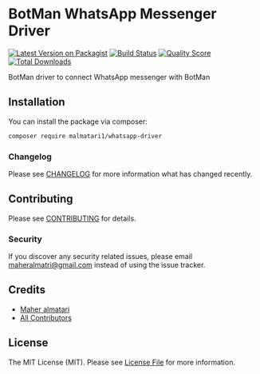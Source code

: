 # BotMan WhatsApp Messenger Driver

[![Latest Version on Packagist](https://img.shields.io/packagist/v/malmatari1/whatsapp-driver.svg?style=flat-square)](https://packagist.org/packages/malmatari1/whatsapp-driver)
[![Build Status](https://img.shields.io/travis/malmatari1/whatsapp-driver/master.svg?style=flat-square)](https://travis-ci.org/malmatari1/whatsapp-driver)
[![Quality Score](https://img.shields.io/scrutinizer/g/malmatari1/whatsapp-driver.svg?style=flat-square)](https://scrutinizer-ci.com/g/malmatari1/whatsapp-driver)
[![Total Downloads](https://img.shields.io/packagist/dt/malmatari1/whatsapp-driver.svg?style=flat-square)](https://packagist.org/packages/malmatari1/whatsapp-driver)

BotMan driver to connect WhatsApp messenger with BotMan
## Installation

You can install the package via composer:

```bash
composer require malmatari1/whatsapp-driver
```
 
 
### Changelog

Please see [CHANGELOG](CHANGELOG.md) for more information what has changed recently.

## Contributing

Please see [CONTRIBUTING](CONTRIBUTING.md) for details.

### Security

If you discover any security related issues, please email maheralmatri@gmail.com instead of using the issue tracker.

## Credits

- [Maher almatari](https://github.com/botman)
- [All Contributors](../../contributors)

## License

The MIT License (MIT). Please see [License File](LICENSE.md) for more information.
 